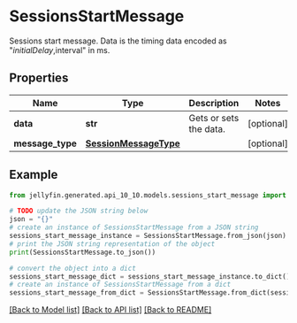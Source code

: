 # SessionsStartMessage

Sessions start message.  Data is the timing data encoded as \"$initialDelay,$interval\" in ms.

## Properties

Name | Type | Description | Notes
------------ | ------------- | ------------- | -------------
**data** | **str** | Gets or sets the data. | [optional] 
**message_type** | [**SessionMessageType**](SessionMessageType.md) |  | [optional] 

## Example

```python
from jellyfin.generated.api_10_10.models.sessions_start_message import SessionsStartMessage

# TODO update the JSON string below
json = "{}"
# create an instance of SessionsStartMessage from a JSON string
sessions_start_message_instance = SessionsStartMessage.from_json(json)
# print the JSON string representation of the object
print(SessionsStartMessage.to_json())

# convert the object into a dict
sessions_start_message_dict = sessions_start_message_instance.to_dict()
# create an instance of SessionsStartMessage from a dict
sessions_start_message_from_dict = SessionsStartMessage.from_dict(sessions_start_message_dict)
```
[[Back to Model list]](../README.md#documentation-for-models) [[Back to API list]](../README.md#documentation-for-api-endpoints) [[Back to README]](../README.md)


